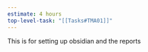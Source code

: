 ```yaml
---
estimate: 4 hours
top-level-task: "[[Tasks#TMA01]]"
---
```

This is for setting up obsidian and the reports